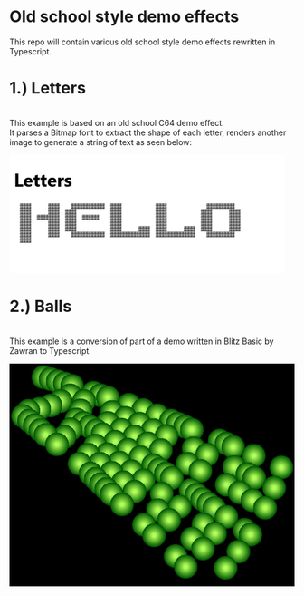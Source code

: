 # Old school style demo effects

This repo will contain various old school style demo effects rewritten in Typescript.

# 1.) Letters #
<br>This example is based on an old school C64 demo effect.<br>
It parses a Bitmap font to extract the shape of each letter, renders another image to generate a string of text as seen below:

![](Letters.jpg)

# 2.) Balls #
<br>This example is a conversion of part of a demo written in Blitz Basic by Zawran to Typescript.

![](Balls.jpg)